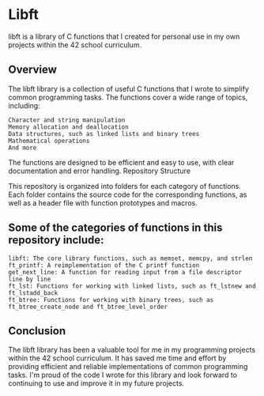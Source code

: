 # Libft

libft is a library of C functions that I created for personal use in my own projects within the 42 school curriculum.
## Overview

The libft library is a collection of useful C functions that I wrote to simplify common programming tasks. The functions cover a wide range of topics, including:

    Character and string manipulation
    Memory allocation and deallocation
    Data structures, such as linked lists and binary trees
    Mathematical operations
    And more

The functions are designed to be efficient and easy to use, with clear documentation and error handling.
Repository Structure

This repository is organized into folders for each category of functions. Each folder contains the source code for the corresponding functions, as well as a header file with function prototypes and macros.

## Some of the categories of functions in this repository include:

    libft: The core library functions, such as memset, memcpy, and strlen
    ft_printf: A reimplementation of the C printf function
    get_next_line: A function for reading input from a file descriptor line by line
    ft_lst: Functions for working with linked lists, such as ft_lstnew and ft_lstadd_back
    ft_btree: Functions for working with binary trees, such as ft_btree_create_node and ft_btree_level_order

## Conclusion

The libft library has been a valuable tool for me in my programming projects within the 42 school curriculum. It has saved me time and effort by providing efficient and reliable implementations of common programming tasks. I'm proud of the code I wrote for this library and look forward to continuing to use and improve it in my future projects.
